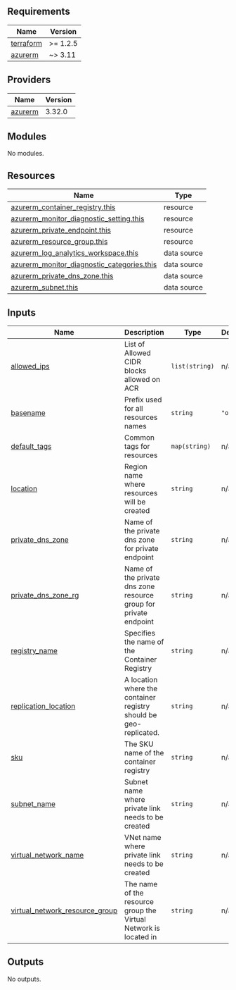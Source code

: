 <!-- BEGIN_TF_DOCS -->
## Requirements

| Name | Version |
|------|---------|
| <a name="requirement_terraform"></a> [terraform](#requirement\_terraform) | >= 1.2.5 |
| <a name="requirement_azurerm"></a> [azurerm](#requirement\_azurerm) | ~> 3.11 |

## Providers

| Name | Version |
|------|---------|
| <a name="provider_azurerm"></a> [azurerm](#provider\_azurerm) | 3.32.0 |

## Modules

No modules.

## Resources

| Name | Type |
|------|------|
| [azurerm_container_registry.this](https://registry.terraform.io/providers/hashicorp/azurerm/latest/docs/resources/container_registry) | resource |
| [azurerm_monitor_diagnostic_setting.this](https://registry.terraform.io/providers/hashicorp/azurerm/latest/docs/resources/monitor_diagnostic_setting) | resource |
| [azurerm_private_endpoint.this](https://registry.terraform.io/providers/hashicorp/azurerm/latest/docs/resources/private_endpoint) | resource |
| [azurerm_resource_group.this](https://registry.terraform.io/providers/hashicorp/azurerm/latest/docs/resources/resource_group) | resource |
| [azurerm_log_analytics_workspace.this](https://registry.terraform.io/providers/hashicorp/azurerm/latest/docs/data-sources/log_analytics_workspace) | data source |
| [azurerm_monitor_diagnostic_categories.this](https://registry.terraform.io/providers/hashicorp/azurerm/latest/docs/data-sources/monitor_diagnostic_categories) | data source |
| [azurerm_private_dns_zone.this](https://registry.terraform.io/providers/hashicorp/azurerm/latest/docs/data-sources/private_dns_zone) | data source |
| [azurerm_subnet.this](https://registry.terraform.io/providers/hashicorp/azurerm/latest/docs/data-sources/subnet) | data source |

## Inputs

| Name | Description | Type | Default | Required |
|------|-------------|------|---------|:--------:|
| <a name="input_allowed_ips"></a> [allowed\_ips](#input\_allowed\_ips) | List of Allowed CIDR blocks allowed on ACR | `list(string)` | n/a | yes |
| <a name="input_basename"></a> [basename](#input\_basename) | Prefix used for all resources names | `string` | `"oss"` | no |
| <a name="input_default_tags"></a> [default\_tags](#input\_default\_tags) | Common tags for resources | `map(string)` | n/a | yes |
| <a name="input_location"></a> [location](#input\_location) | Region name where resources will be created | `string` | n/a | yes |
| <a name="input_private_dns_zone"></a> [private\_dns\_zone](#input\_private\_dns\_zone) | Name of the private dns zone for private endpoint | `string` | n/a | yes |
| <a name="input_private_dns_zone_rg"></a> [private\_dns\_zone\_rg](#input\_private\_dns\_zone\_rg) | Name of the private dns zone resource group for private endpoint | `string` | n/a | yes |
| <a name="input_registry_name"></a> [registry\_name](#input\_registry\_name) | Specifies the name of the Container Registry | `string` | n/a | yes |
| <a name="input_replication_location"></a> [replication\_location](#input\_replication\_location) | A location where the container registry should be geo-replicated. | `string` | n/a | yes |
| <a name="input_sku"></a> [sku](#input\_sku) | The SKU name of the container registry | `string` | n/a | yes |
| <a name="input_subnet_name"></a> [subnet\_name](#input\_subnet\_name) | Subnet name where private link needs to be created | `string` | n/a | yes |
| <a name="input_virtual_network_name"></a> [virtual\_network\_name](#input\_virtual\_network\_name) | VNet name where private link needs to be created | `string` | n/a | yes |
| <a name="input_virtual_network_resource_group"></a> [virtual\_network\_resource\_group](#input\_virtual\_network\_resource\_group) | The name of the resource group the Virtual Network is located in | `string` | n/a | yes |

## Outputs

No outputs.
<!-- END_TF_DOCS -->